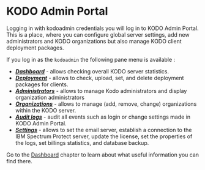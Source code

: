 # KODO Admin Portal

Logging in with kodoadmin credentials you will log in to KODO Admin Portal. This is a place, where you can configure global server settings, add new administrators and KODO organizations but also manage KODO client deployment packages.

If you log in as the `kodoadmin` the following pane menu is available :

* [_**Dashboard**_](dashboard.md) - allows checking overall KODO server statistics.
* [_**Deployment**_](deployment.md) - allows to check, upload, set, and delete deployment packages for clients.
* [_**Administrators**_](administrators.md) - allows to manage Kodo administrators and display organization administrators 
* [_**Organizations**_](organizations.md) - allows to manage \(add, remove, change\) organizations within the KODO server.
* [_**Audit logs**_](auditlog.md) - audit all events such as login or change settings made in KODO Admin Portal.
* [_**Settings**_](settings.md) - allows to set the email server, establish a connection to the IBM Spectrum Protect server,  update the license, set the properties of the logs, set billings statistics, and database backup.

Go to the [Dashboard](dashboard.md) chapter to learn about what useful information you can find there.



